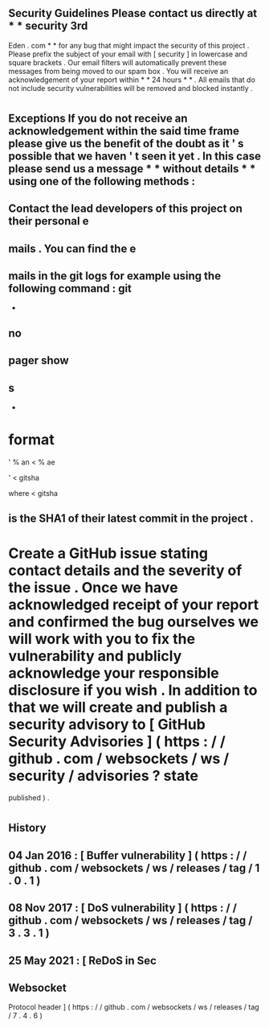 #
Security
Guidelines
Please
contact
us
directly
at
*
*
security
3rd
-
Eden
.
com
*
*
for
any
bug
that
might
impact
the
security
of
this
project
.
Please
prefix
the
subject
of
your
email
with
[
security
]
in
lowercase
and
square
brackets
.
Our
email
filters
will
automatically
prevent
these
messages
from
being
moved
to
our
spam
box
.
You
will
receive
an
acknowledgement
of
your
report
within
*
*
24
hours
*
*
.
All
emails
that
do
not
include
security
vulnerabilities
will
be
removed
and
blocked
instantly
.
#
#
Exceptions
If
you
do
not
receive
an
acknowledgement
within
the
said
time
frame
please
give
us
the
benefit
of
the
doubt
as
it
'
s
possible
that
we
haven
'
t
seen
it
yet
.
In
this
case
please
send
us
a
message
*
*
without
details
*
*
using
one
of
the
following
methods
:
-
Contact
the
lead
developers
of
this
project
on
their
personal
e
-
mails
.
You
can
find
the
e
-
mails
in
the
git
logs
for
example
using
the
following
command
:
git
-
-
no
-
pager
show
-
s
-
-
format
=
'
%
an
<
%
ae
>
'
<
gitsha
>
where
<
gitsha
>
is
the
SHA1
of
their
latest
commit
in
the
project
.
-
Create
a
GitHub
issue
stating
contact
details
and
the
severity
of
the
issue
.
Once
we
have
acknowledged
receipt
of
your
report
and
confirmed
the
bug
ourselves
we
will
work
with
you
to
fix
the
vulnerability
and
publicly
acknowledge
your
responsible
disclosure
if
you
wish
.
In
addition
to
that
we
will
create
and
publish
a
security
advisory
to
[
GitHub
Security
Advisories
]
(
https
:
/
/
github
.
com
/
websockets
/
ws
/
security
/
advisories
?
state
=
published
)
.
#
#
History
-
04
Jan
2016
:
[
Buffer
vulnerability
]
(
https
:
/
/
github
.
com
/
websockets
/
ws
/
releases
/
tag
/
1
.
0
.
1
)
-
08
Nov
2017
:
[
DoS
vulnerability
]
(
https
:
/
/
github
.
com
/
websockets
/
ws
/
releases
/
tag
/
3
.
3
.
1
)
-
25
May
2021
:
[
ReDoS
in
Sec
-
Websocket
-
Protocol
header
]
(
https
:
/
/
github
.
com
/
websockets
/
ws
/
releases
/
tag
/
7
.
4
.
6
)
